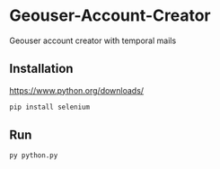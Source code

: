 # Geouser-Account-Creator
 Geouser account creator with temporal mails
 
## Installation

https://www.python.org/downloads/
```python
pip install selenium
```

## Run
```python
py python.py
```

